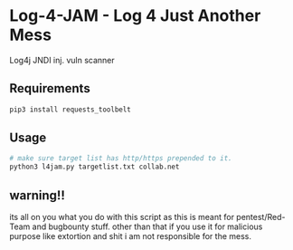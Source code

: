 # Log-4-JAM - Log 4 Just Another Mess
Log4j JNDI inj. vuln scanner


## Requirements 
```bash
pip3 install requests_toolbelt
```
## Usage  
```bash
# make sure target list has http/https prepended to it.
python3 l4jam.py targetlist.txt collab.net 

```

## warning!!

its all on you what you do with this script as this is meant for pentest/Red-Team and bugbounty stuff.
other than that if you use it for malicious purpose like extortion and shit i am not responsible for the mess.


